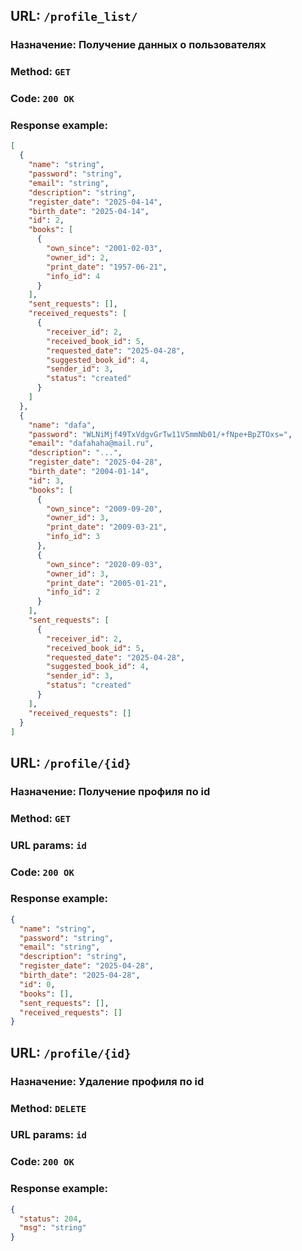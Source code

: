 ## **URL**: ```/profile_list/ ```
### Назначение: Получение данных о пользователях
### **Method**: ```GET```

### **Code**: ```200 OK```
### Response example:
```json
[
  {
    "name": "string",
    "password": "string",
    "email": "string",
    "description": "string",
    "register_date": "2025-04-14",
    "birth_date": "2025-04-14",
    "id": 2,
    "books": [
      {
        "own_since": "2001-02-03",
        "owner_id": 2,
        "print_date": "1957-06-21",
        "info_id": 4
      }
    ],
    "sent_requests": [],
    "received_requests": [
      {
        "receiver_id": 2,
        "received_book_id": 5,
        "requested_date": "2025-04-28",
        "suggested_book_id": 4,
        "sender_id": 3,
        "status": "created"
      }
    ]
  },
  {
    "name": "dafa",
    "password": "WLNiMjf49TxVdgvGrTw11V5mmNb01/+fNpe+BpZTOxs=",
    "email": "dafahaha@mail.ru",
    "description": "...",
    "register_date": "2025-04-28",
    "birth_date": "2004-01-14",
    "id": 3,
    "books": [
      {
        "own_since": "2009-09-20",
        "owner_id": 3,
        "print_date": "2009-03-21",
        "info_id": 3
      },
      {
        "own_since": "2020-09-03",
        "owner_id": 3,
        "print_date": "2005-01-21",
        "info_id": 2
      }
    ],
    "sent_requests": [
      {
        "receiver_id": 2,
        "received_book_id": 5,
        "requested_date": "2025-04-28",
        "suggested_book_id": 4,
        "sender_id": 3,
        "status": "created"
      }
    ],
    "received_requests": []
  }
]
```

## **URL**: ```/profile/{id} ```
### Назначение: Получение профиля по id
### **Method**: ```GET```
### URL params: ```id```

### **Code**: ```200 OK```
### Response example:
```json
{
  "name": "string",
  "password": "string",
  "email": "string",
  "description": "string",
  "register_date": "2025-04-28",
  "birth_date": "2025-04-28",
  "id": 0,
  "books": [],
  "sent_requests": [],
  "received_requests": []
}
```


## **URL**: ```/profile/{id} ```
### Назначение: Удаление профиля по id
### **Method**: ```DELETE```
### URL params: ```id```

### **Code**: ```200 OK```
### Response example:
```json
{
  "status": 204,
  "msg": "string"
}
```
